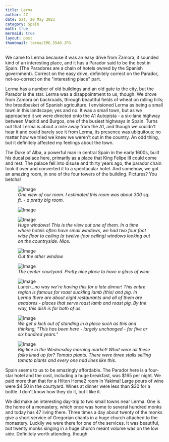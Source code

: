 ```yaml
---
title: Lerma
author: JZ
date: Sat, 20 May 2023
category: Spain
math: true
mermaid: true
layout: post
thumbnail: lerma/IMG_5540.JPG
---
```

We came to Lerma because it was an easy drive from Zamora, it sounded kind of an interesting place, and it has a Parador said to be the best in Spain. (The Paradores are a chain of hotels owned by the Spanish government). Correct on the easy drive, definitely correct on the Parador, not-so-correct on the "interesting place" part.

Lerma has a number of old buildings and an old gate to the city, but the Parador is the star. Lerma was a disappointment to us, though. We drove from Zamora on backroads, through beautiful fields of wheat on rolling hills; the breadbasket of Spanish agriculture. I envisioned Lerma as being a small town in this landscape; yes and no. It was a small town, but as we approached it we were directed onto the A1 Autopista - a six-lane highway between Madrid and Burgos, one of the busiest highways in Spain. Turns out that Lerma is about a mile away from the A1, and though we couldn't hear it and could barely see it from Lerma, its presence was ubiquitous; no matter how we tried we knew we weren't out in the country. An odd thing, but it definitely affected my feelings about the town.

The Duke of Alba, a powerful man in central Spain in the early 1600s, built his ducal palace here, primarily as a place that King Felipe III could come and rest. The palace fell into disuse and thirty years ago, the parador chain took it over and converted it to a spectacular hotel. And somehow, we got an amazing room, in one of the four towers of the building. Pictures? You betcha!

<figure class = "landscape" >
	<img src="{{ "lerma/IMG_5528.jpg" | prepend: site.imageurl | prepend: site.baseurl | prepend: site.url }}" alt="Image" />
	<figcaption><em>One view of our room. I estimated this room was about 300 sq. ft. - a pretty big room.</em></figcaption>
</figure>


<figure class = "landscape" >
	<img src="{{ "lerma/IMG_5530.jpg" | prepend: site.imageurl | prepend: site.baseurl | prepend: site.url }}" alt="Image" />
	<figcaption><em></em></figcaption>
</figure>


<figure class = "landscape" >
	<img src="{{ "lerma/IMG_5533.jpg" | prepend: site.imageurl | prepend: site.baseurl | prepend: site.url }}" alt="Image" />
	<figcaption><em>Huge windows! This is the view out one of them. In a time where hotels often have small windows, we had two four foot wide floor to ceiling (a twelve-foot ceiling) windows looking out on the countryside. Nice.</em></figcaption>
</figure>

<figure class = "landscape" >
	<img src="{{ "lerma/IMG_5534.jpg" | prepend: site.imageurl | prepend: site.baseurl | prepend: site.url }}" alt="Image" />
	<figcaption><em>Out the other window.</em></figcaption>
</figure>
<figure class = "landscape" >
	<img src="{{ "lerma/IMG_5535.JPG" | prepend: site.imageurl | prepend: site.baseurl | prepend: site.url }}" alt="Image" />
	<figcaption><em>The center courtyard. Pretty nice place to have a glass of wine.</em></figcaption>
</figure>
<figure class = "landscape" >
	<img src="{{ "lerma/IMG_5540.JPG" | prepend: site.imageurl | prepend: site.baseurl | prepend: site.url }}" alt="Image" />
	<figcaption><em>Lunch...no way we're having this for a late dinner! This entire region is famous for roast suckling lamb (this) and pig. In Lerma there are about eight restaurants and all of them are <em>asadores</em> - places that serve roast lamb and roast pig. By the way, this dish is for both of us.</em></figcaption>
</figure>

<figure class = "landscape" >
	<img src="{{ "lerma/DSC04445.jpg" | prepend: site.imageurl | prepend: site.baseurl | prepend: site.url }}" alt="Image" />
	<figcaption><em>We get a kick out of standing in a place such as this and thinking, "This has been here - largely unchanged - for five or six hundred years."</em></figcaption>
</figure>

<figure class = "landscape" >
	<img src="{{ "lerma/DSC04533.jpg" | prepend: site.imageurl | prepend: site.baseurl | prepend: site.url }}" alt="Image" />
	<figcaption><em>Big line in the Wednesday morning market! What were all these folks lined up for? Tomato plants. There were three stalls selling tomato plants and every one had lines like this.</em></figcaption>
</figure>

Spain seems to us to be amazingly affordable. The Parador here is a four-star hotel and the cost, including a huge breakfast, was $165 per night. We paid more than that for a Hilton Home2 room in Yakima! Large pours of wine were $4.50 in the courtyard. Wines at dinner were less than $30 for a bottle. I don't know how they do it, but I like it.

We did make an interesting day-trip to two small towns near Lerma. One is the home of a monastery, which once was home to several hundred monks and today has 47 living there. Three times a day about twenty of the monks give a short service of Gregorian chants in a huge church attached to the monastery. Luckily we were there for one of the services. It was beautiful, but twenty monks singing in a huge church meant volume was on the low side. Definitely worth attending, though.


